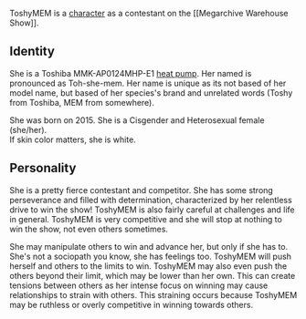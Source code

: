 ToshyMEM is a [character](Characters) as a contestant on the [[Megarchive Warehouse Show]].


## Identity

She is a Toshiba MMK-AP0124MHP-E1 [heat pump](Air%20Conditioners.md). Her named is pronounced as Toh-she-mem. Her name is unique as its not based of her model name, but based of her species's brand and unrelated words (Toshy from Toshiba, MEM from somewhere).

She was born on 2015. She is a Cisgender and Heterosexual female (she/her).  
If skin color matters, she is white.

## Personality

She is a pretty fierce contestant and competitor. She has some strong perseverance and filled with determination, characterized by her relentless drive to win the show! ToshyMEM is also fairly careful at challenges and life in general. ToshyMEM is very competitive and she will stop at nothing to win the show, not even others sometimes. 

She may manipulate others to win and advance her, but only if she has to. She's not a sociopath you know, she has feelings too. ToshyMEM will push herself and others to the limits to win. ToshyMEM may also even push the others beyond their limit, which may be lower than her own. This can create tensions between others as her intense focus on winning may cause relationships to strain with others. This straining occurs because ToshyMEM may be ruthless or overly competitive in winning towards others.